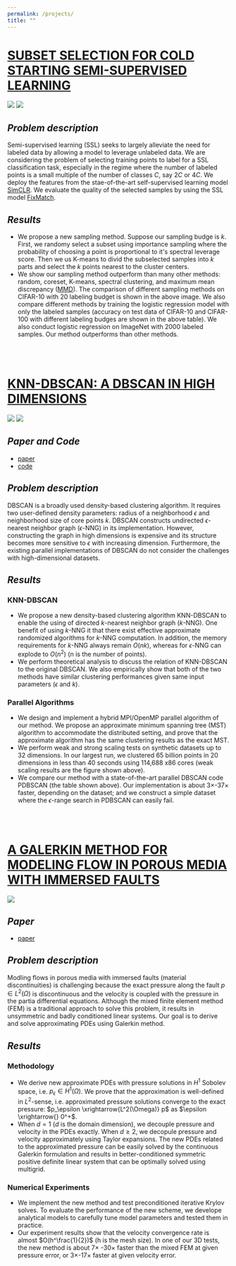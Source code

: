 ```yaml
---
permalink: /projects/
title: ""
---
```


# <ins>SUBSET SELECTION FOR COLD STARTING SEMI-SUPERVISED LEARNING</ins>

![](/images/project1/p1_fig.png)
![](/images/project1/p1_table.png)

## _Problem description_
Semi-supervised learning (SSL) seeks to largely alleviate the need for labeled data by allowing
a model to leverage unlabeled data. We are considering the problem of selecting training points to label for a SSL classification task, especially in the regime where the number of labeled points is a small multiple of the number of classes $C$, say $2C$ or $4C$. We deploy the features from the stae-of-the-art self-supervised learning model [SimCLR](https://arxiv.org/abs/2002.05709). We evaluate the quality of the selected samples by using the SSL model [FixMatch](https://arxiv.org/abs/2001.07685).


## _Results_
- We propose a new sampling method. Suppose our sampling budge is $k$. First, we randomy select a subset using importance sampling where the probability of choosing a point is proportional to it's spectral leverage score. Then we us K-means to divid the subselected samples into $k$ parts and select the $k$ points nearest to the cluster centers.
- We show our sampling method outperform than many other methods: random, coreset, K-means, spectral clustering, and maximum mean discrepancy ([MMD](https://papers.nips.cc/paper/2016/hash/5680522b8e2bb01943234bce7bf84534-Abstract.html)). The comparison of different sampling methods on CIFAR-10 with 20 labeling budget is shown in the above image. We also compare different methods by training the logistic regression model with only the labeled samples (accuracy on test data of CIFAR-10 and CIFAR-100 with different labeling budges are shown in the above table). We also conduct logistic regression on ImageNet with 2000 labeled samples. Our method outperforms than other methods.


<br/><br/>
# <ins>KNN-DBSCAN: A DBSCAN IN HIGH DIMENSIONS</ins>

![](/images/project2/p2_weak.png)
![](/images/project2/p2_real.png)

## _Paper and Code_
- [paper](https://arxiv.org/abs/2009.04552)
- [code](https://github.com/ut-padas/knndbscan)


## _Problem description_

DBSCAN is a broadly used density-based clustering algorithm. It requires two user-defined density parameters: radius of a neighborhood $\epsilon$ and neighborhood size of core points $k$. DBSCAN constructs undirected $\epsilon$-nearest neighbor graph ($\epsilon$-NNG) in its implementation. However, constructing the graph in high dimensions is expensive and its structure becomes more sensitive to $\epsilon$ with increasing dimension. Furthermore, the existing parallel implementations of DBSCAN do not consider the challenges with high-dimensional datasets. 

## _Results_
### KNN-DBSCAN
- We propose a new density-based clustering algorithm KNN-DBSCAN to enable the using of directed $k$-nearest neighbor graph ($k$-NNG). One benefit of using $k$-NNG it that there exist effective approximate randomized algorithms for $k$-NNG computation. In addition, the memory requirements for $k$-NNG always remain $O(nk)$, whereas for $\epsilon$-NNG can explode to $O(n^2)$ (n is the number of points).
- We perform theoretical analysis to discuss the relation of KNN-DBSCAN to the original DBSCAN. We also empirically show that both of the two methods have similar clustering performances given same input parameters ($\epsilon$ and $k$).

### Parallel Algorithms
- We design and implement a hybrid MPI/OpenMP parallel algorithm of our method. We propose an approximate minimum spanning tree (MST) algorithm to accommodate the distributed setting, and prove that the approximate algorithm has the same clustering results as the exact MST.
- We perform weak and strong scaling tests on synthetic datasets up to 32 dimensions. In our largest run, we clustered 65 billion points in 20 dimensions in less than 40 seconds using 114,688 x86 cores (weak scaling results are the figure shown above).
- We compare our method with a state-of-the-art parallel DBSCAN code PDBSCAN (the table shown above). Our implementation is about 3$\times$-37$\times$ faster, depending on the dataset; and we construct a simple dataset where the $\epsilon$-range search in PDBSCAN can easily fail. 



<br/><br/>
# <ins>A GALERKIN METHOD FOR MODELING FLOW IN POROUS MEDIA WITH IMMERSED FAULTS</ins>

![](/images/project3/p3_t.png)

## _Paper_
- [paper](https://arxiv.org/abs/2009.04574)

## _Problem description_
Modling flows in porous media with immersed faults (material discontinuities) is challenging because the exact pressure along the fault $p \in L^2(\Omega)$ is discontinuous and the velocity is coupled with the pressure in the partia differential equations. Although the mixed finite element method (FEM) is a traditional
approach to solve this problem, it results in unsymmetric and badly conditioned linear systems. Our goal is to derive and solve approximating PDEs using Galerkin method.

## _Results_
### Methodology
- We derive new approximate PDEs with pressure solutions in $H^1$ Sobolev space, i.e. $p_\epsilon \in H^1(\Omega)$.  We prove that the approximation is well-defined in $L^2$-sense, i.e. approximated pressure solutions converge to the exact pressure: $p_\epsilon \xrightarrow{L^2(\Omega)} p$ as $\epsilon \xrightarrow{} 0^+$. 
- When $d=1$ ($d$ is the domain dimension), we decouple pressure and velocity in the PDEs exactly. When $d\geq 2$, we decopule pressure and velocity approximately using Taylor expansions. The new PDEs related to the approximated pressure can be easily solved by the continuous Galerkin formulation and results in better-conditioned symmetric positive definite linear system that can be optimally solved using multigrid.


### Numerical Experiments
- We implement the new method and test preconditioned iterative Krylov solves. To evaluate the
performance of the new scheme, we develope analytical models to carefully tune model parameters and
tested them in practice. 
- Our experiment results show that the velocity convergence rate is almost $O(h^\frac{1}{2})$ (h is the mesh size). In one of our 3D tests, the new method is about 7$\times$ -30$\times$  faster than the mixed FEM at given pressure error, or 3$\times$-17$\times$ faster at given velocity error.





